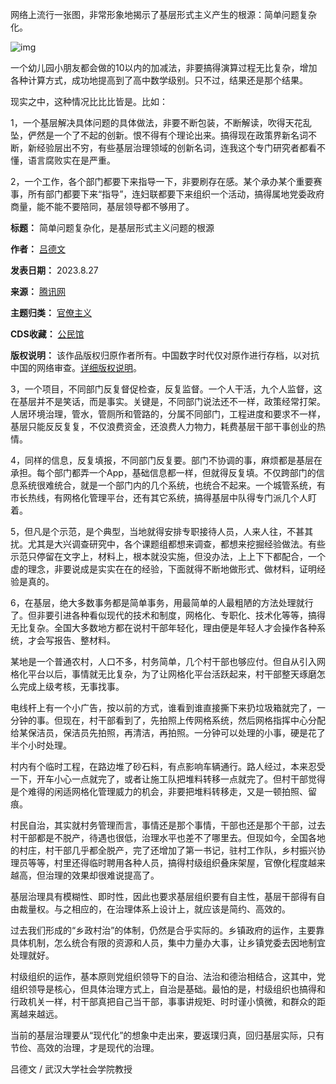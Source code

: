 网络上流行一张图，非常形象地揭示了基层形式主义产生的根源：简单问题复杂化。


![img](https://chinadigitaltimes.net/chinese/files/2024/05/post-708230-665206e71d01c.)


一个幼儿园小朋友都会做的10以内的加减法，非要搞得演算过程无比复杂，增加各种计算方式，成功地提高到了高中数学级别。只不过，结果还是那个结果。


现实之中，这种情况比比比皆是。比如：


1，一个基层解决具体问题的具体做法，非要不断包装，不断解读，吹得天花乱坠，俨然是一个了不起的创新。恨不得有个理论出来。搞得现在政策界新名词不断，新经验层出不穷，有些基层治理领域的创新名词，连我这个专门研究者都看不懂，语言腐败实在是严重。


2，一个工作，各个部门都要下来指导一下，非要刷存在感。某个承办某个重要赛事，所有部门都要下来“指导”，连妇联都要下来组织一个活动，搞得属地党委政府商量，能不能不要陪同，基层领导都不够用了。




**标题：** 简单问题复杂化，是基层形式主义问题的根源  

**作者：** [吕德文](https://chinadigitaltimes.net/space/吕德文)  

**发表日期：** 2023.8.27  

**来源：** [腾讯网](https://web.archive.org/web/20240525154605/https://new.qq.com/rain/a/20230825A0AMNY00)  

**主题归类：** [官僚主义](https://chinadigitaltimes.net/space/官僚主义)  

**CDS收藏：** [公民馆](https://chinadigitaltimes.net/space/%E5%85%AC%E6%B0%91%E9%A6%86)  

**版权说明：** 该作品版权归原作者所有。中国数字时代仅对原作进行存档，以对抗中国的网络审查。[详细版权说明](https://chinadigitaltimes.net/chinese/copyright)。


3，一个项目，不同部门反复督促检查，反复监督。一个人干活，九个人监督，这在基层并不是笑话，而是事实。关键是，不同部门说法还不一样，政策经常打架。人居环境治理，管水，管厕所和管路的，分属不同部门，工程进度和要求不一样，基层只能反反复复，不仅浪费资金，还浪费人力物力，耗费基层干部干事创业的热情。


4，同样的信息，反复填报，不同部门反复要。部门不协调的事，麻烦都是基层在承担。每个部门都弄一个App，基础信息都一样，但就得反复填。不仅跨部门的信息系统很难统合，就是一个部门内的几个系统，也统合不起来。一个城管系统，有市长热线，有网格化管理平台，还有其它系统，搞得基层中队得专门派几个人盯着。


5，但凡是个示范，是个典型，当地就得安排专职接待人员，人来人往，不甚其扰。尤其是大兴调查研究中，各个课题组都想来调查，都想来挖掘经验做法。有些示范只停留在文字上，材料上，根本就没实施，但没办法，上上下下都配合，一个虚的理念，非要说成是实实在在的经验，下面就得不断地做形式、做材料，证明经验是真的。


6，在基层，绝大多数事务都是简单事务，用最简单的人最粗陋的方法处理就行了。但非要引进各种看似现代的技术和制度，网格化、专职化、技术化等等，搞得无比复杂。全国大多数地方都在说村干部年轻化，理由便是年轻人才会操作各种系统，才会写报告、整材料。


某地是一个普通农村，人口不多，村务简单，几个村干部也够应付。但自从引入网格化平台以后，事情就无比复杂，为了让网格化平台活跃起来，村干部整天琢磨怎么完成上级考核，无事找事。


电线杆上有一个小广告，按以前的方式，谁看到谁直接撕下来扔垃圾箱就完了，一分钟的事。但现在，村干部看到了，先拍照上传网格系统，然后网格指挥中心分配给某保洁员，保洁员先拍照，再清洁，再拍照。一分钟可以处理的小事，硬是花了半个小时处理。


村内有个临时工程，在路边堆了砂石料，有点影响车辆通行。路人经过，本来忍受一下，开车小心一点就完了，或者让施工队把堆料转移一点就完了。但村干部觉得是个难得的闲适网格化管理威力的机会，非要把堆料转移走，又是一顿拍照、留痕。


村民自治，其实就村务管理而言，事情还是那个事情，干部也还是那个干部，过去村干部都是不脱产，待遇也很低，治理水平也差不了哪里去。但现如今，全国各地的村庄，村干部几乎都全脱产，完了还增加了第一书记，驻村工作队，乡村振兴协理员等等，村里还得临时聘用各种人员，搞得村级组织叠床架屋，官僚化程度越来越高，但治理的效果却很难说提高了。


基层治理具有模糊性、即时性，因此也要求基层组织要有自主性，基层干部得有自由裁量权。与之相应的，在治理体系上设计上，就应该是简约、高效的。


过去我们形成的“乡政村治”的体制，仍然是合乎实际的。乡镇政府的运作，主要靠具体机制，怎么统合有限的资源和人员，集中力量办大事，让乡镇党委去因地制宜处理就好。


村级组织的运作，基本原则党组织领导下的自治、法治和德治相结合，这其中，党组织领导是核心，但具体治理方式上，自治是基础。最怕的是，村级组织也搞得和行政机关一样，村干部真把自己当干部，事事讲规矩、时时谨小慎微，和群众的距离越来越远。


当前的基层治理要从“现代化”的想象中走出来，要返璞归真，回归基层实际，只有节俭、高效的治理，才是现代的治理。


吕德文 / 武汉大学社会学院教授


